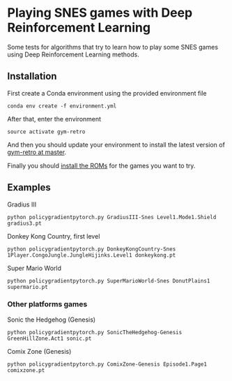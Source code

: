 # Playing SNES games with Deep Reinforcement Learning

Some tests for algorithms that try to learn how to play some SNES games using Deep Reinforcement Learning methods.

## Installation

First create a Conda environment using the provided environment file

    conda env create -f environment.yml

After that, enter the environment

    source activate gym-retro

And then you should update your environment to install the latest version of [gym-retro at master](https://github.com/openai/retro/tree/develop#install-from-binary).

Finally you should [install the ROMs](https://github.com/openai/retro/tree/develop#add-new-roms) for the games you want to try.


## Examples

Gradius III

    python policygradientpytorch.py GradiusIII-Snes Level1.Mode1.Shield gradius3.pt

Donkey Kong Country, first level

    python policygradientpytorch.py DonkeyKongCountry-Snes 1Player.CongoJungle.JungleHijinks.Level1 donkeykong.pt

Super Mario World

    python policygradientpytorch.py SuperMarioWorld-Snes DonutPlains1 supermario.pt

### Other platforms games

Sonic the Hedgehog (Genesis)

    python policygradientpytorch.py SonicTheHedgehog-Genesis GreenHillZone.Act1 sonic.pt

Comix Zone (Genesis)

    python policygradientpytorch.py ComixZone-Genesis Episode1.Page1 comixzone.pt
